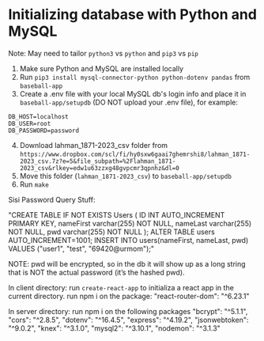 # Initializing database with Python and MySQL

Note: May need to tailor `python3` vs `python` and `pip3` vs `pip`  

1. Make sure Python and MySQL are installed locally
2. Run `pip3 install mysql-connector-python python-dotenv pandas` from `baseball-app`
3. Create a .env file with your local MySQL db's login info and place it in `baseball-app/setupdb` (DO NOT upload your .env file), for example:
```
DB_HOST=localhost
DB_USER=root
DB_PASSWORD=password
```
4. Download lahman_1871-2023_csv folder from `https://www.dropbox.com/scl/fi/hy0sxw6gaai7ghemrshi8/lahman_1871-2023_csv.7z?e=5&file_subpath=%2Flahman_1871-2023_csv&rlkey=edw1u63zzxg48gvpcmr3qpnhz&dl=0`
5. Move this folder (`lahman_1871-2023_csv`) to `baseball-app/setupdb`
6. Run `make`

Sisi Password Query Stuff:

"CREATE TABLE IF NOT EXISTS Users (
	ID INT AUTO_INCREMENT PRIMARY KEY,
    nameFirst varchar(255) NOT NULL,
    nameLast varchar(255) NOT NULL,
    pwd varchar(255) NOT NULL
);
ALTER TABLE users AUTO_INCREMENT=1001;
INSERT INTO users(nameFirst, nameLast, pwd)
VALUES
	("user1", "test", "69420@urmom");"

NOTE: pwd will be encrypted, so in the db it will show up as a long string that is NOT the actual password (it’s the hashed pwd). 

In client directory: 
run `create-react-app` to initializa a react app in the current directory.
run npm i on the package:
	"react-router-dom": "^6.23.1"

In server directory: run npm i on the following packages
	"bcrypt": "^5.1.1",
        "cors": "^2.8.5",
        "dotenv": "^16.4.5",
        "express": "^4.19.2",
        "jsonwebtoken": "^9.0.2",
        "knex": "^3.1.0",
        "mysql2": "^3.10.1",
        "nodemon": "^3.1.3"
